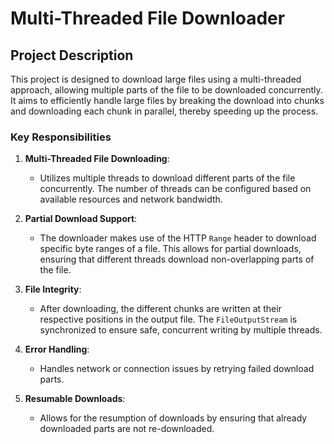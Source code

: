 # Multi-Threaded File Downloader

## Project Description

This project is designed to download large files using a multi-threaded approach, allowing multiple parts of the file to be downloaded concurrently. It aims to efficiently handle large files by breaking the download into chunks and downloading each chunk in parallel, thereby speeding up the process.

### Key Responsibilities

1. **Multi-Threaded File Downloading**:
   - Utilizes multiple threads to download different parts of the file concurrently. The number of threads can be configured based on available resources and network bandwidth.

2. **Partial Download Support**:
   - The downloader makes use of the HTTP `Range` header to download specific byte ranges of a file. This allows for partial downloads, ensuring that different threads download non-overlapping parts of the file.

3. **File Integrity**:
   - After downloading, the different chunks are written at their respective positions in the output file. The `FileOutputStream` is synchronized to ensure safe, concurrent writing by multiple threads.

4. **Error Handling**:
   - Handles network or connection issues by retrying failed download parts.

5. **Resumable Downloads**:
   - Allows for the resumption of downloads by ensuring that already downloaded parts are not re-downloaded.
